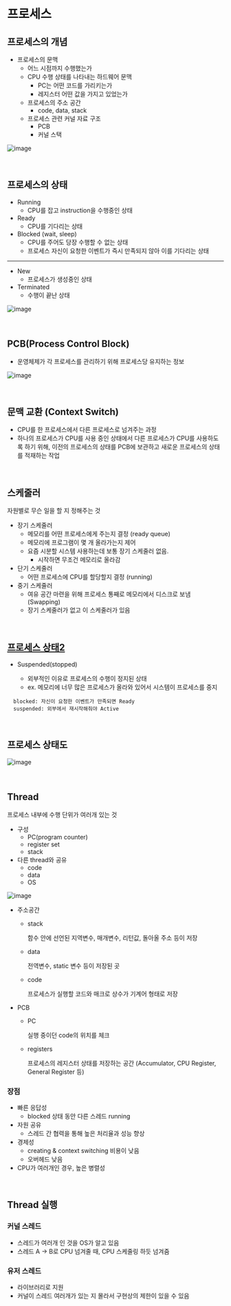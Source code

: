 # 프로세스

## 프로세스의 개념

- 프로세스의 문맥
  - 어느 시점까지 수행했는가
  - CPU 수행 상태를 나타내는 하드웨어 문맥
    - PC는 어떤 코드를 가리키는가
    - 레지스터 어떤 값을 가지고 있었는가
  - 프로세스의 주소 공간
    - code, data, stack
  - 프로세스 관련 커널 자료 구조
    - PCB
    - 커널 스택

![image](https://user-images.githubusercontent.com/36289638/126326483-1dd510d2-0db5-4dc7-bd4f-3e46b124227d.png)

<br>

## 프로세스의 상태

- Running
  - CPU를 잡고 instruction을 수행중인 상태
- Ready
  - CPU를 기다리는 상태
- Blocked (wait, sleep)
  - CPU를 주어도 당장 수행할 수 없는 상태
  - 프로세스 자신이 요청한 이벤트가 즉시 만족되지 않아 이를 기다리는 상태

---

- New
  - 프로세스가 생성중인 상태
- Terminated
  - 수행이 끝난 상태

![image](https://user-images.githubusercontent.com/36289638/126327306-fa33bca9-ea99-482b-bf67-c29c8a304059.png)

<br>

## PCB(Process Control Block)

- 운영체제가 각 프로세스를 관리하기 위해 프로세스당 유지하는 정보

![image](https://user-images.githubusercontent.com/36289638/126329662-8778e65b-d39b-4e2e-a254-71b0fd9307df.png)

<br>

## 문맥 교환 (Context Switch)

- CPU를 한 프로세스에서 다른 프로세스로 넘겨주는 과정
- 하나의 프로세스가 CPU를 사용 중인 상태에서 다른 프로세스가 CPU를 사용하도록 하기 위해, 이전의 프로세스의 상태를 PCB에 보관하고 새로운 프로세스의 상태를 적재하는 작업

<br>

## 스케줄러

자원별로 무슨 일을 할 지 정해주는 것

- 장기 스케줄러
  - 메모리를 어떤 프로세스에게 주는지 결정 (ready queue)
  - 메모리에 프로그램이 몇 개 올라가는지 제어
  - 요즘 시분할 시스템 사용하는데 보통 장기 스케줄러 없음.
    - 시작하면 무조건 메모리로 올라감
- 단기 스케줄러
  - 어떤 프로세스에 CPU를 할당할지 결정 (running)
- 중기 스케줄러
  - 여유 공간 마련을 위해 프로세스 통째로 메모리에서 디스크로 보냄 (Swapping)
  - 장기 스케줄러가 없고 이 스케줄러가 있음

<br>

## [프로세스 상태2](#프로세스의-상태)

- Suspended(stopped)

  - 외부적인 이유로 프로세스의 수행이 정지된 상태
  - ex. 메모리에 너무 많은 프로세스가 올라와 있어서 시스템이 프로세스를 중지

```
  blocked: 자신이 요청한 이벤트가 만족되면 Ready
  suspended: 외부에서 재시작해줘야 Active
```

<br>

## 프로세스 상태도

![image](https://user-images.githubusercontent.com/36289638/126503295-d63019f4-8829-4aca-90ea-be6390ebb4ae.png)

<br>

## Thread

프로세스 내부에 수행 단위가 여러개 있는 것

* 구성
  * PC(program counter)
  * register set
  * stack
* 다른 thread와 공유
  * code
  * data
  * OS

![image](https://user-images.githubusercontent.com/36289638/126785443-5b3c27e0-9fd7-45c9-8401-4405b539b891.png)

* 주소공간

  * stack

    함수 안에 선언된 지역변수, 매개변수, 리턴값, 돌아올 주소 등이 저장

  * data

    전역변수, static 변수 등이 저장된 곳

  * code

    프로세스가 실행할 코드와 매크로 상수가 기계어 형태로 저장

* PCB

  * PC

    실행 중이던 code의 위치를 체크

  * registers

    프로세스의 레지스터 상태를 저장하는 공간 (Accumulator, CPU Register, General Register 등)



### 장점

* 빠른 응답성 
  * blocked 상태 동안 다른 스레드 running
* 자원 공유
  * 스레드 간 협력을 통해 높은 처리율과 성능 향상
* 경제성
  * creating & context switching 비용이 낮음
  * 오버헤드 낮음
* CPU가 여러개인 경우, 높은 병렬성 



<br>



## Thread 실행

### 커널 스레드

* 스레드가 여러개 인 것을 OS가 알고 있음
* 스레드 A → B로 CPU 넘겨줄 때, CPU 스케줄링 하듯 넘겨줌

### 유저 스레드

* 라이브러리로 지원
* 커널이 스레드 여러개가 있는 지 몰라서 구현상의 제한이 있을 수 있음